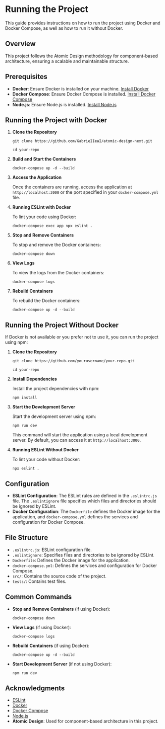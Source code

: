 # Running the Project

This guide provides instructions on how to run the project using Docker and Docker Compose, as well as how to run it without Docker.

## Overview

This project follows the Atomic Design methodology for component-based architecture, ensuring a scalable and maintainable structure.

## Prerequisites

- **Docker**: Ensure Docker is installed on your machine. [Install Docker](https://docs.docker.com/get-docker/)
- **Docker Compose**: Ensure Docker Compose is installed. [Install Docker Compose](https://docs.docker.com/compose/install/)
- **Node.js**: Ensure Node.js is installed. [Install Node.js](https://nodejs.org/)

## Running the Project with Docker

1. **Clone the Repository**

   `git clone https://github.com/GabrieIIeaI/atomic-design-next.git`

   `cd your-repo`

2. **Build and Start the Containers**

   `docker-compose up -d --build`

3. **Access the Application**

   Once the containers are running, access the application at `http://localhost:3000` or the port specified in your `docker-compose.yml` file.

4. **Running ESLint with Docker**

   To lint your code using Docker:

   `docker-compose exec app npx eslint .`

5. **Stop and Remove Containers**

   To stop and remove the Docker containers:

   `docker-compose down`

6. **View Logs**

   To view the logs from the Docker containers:

   `docker-compose logs`

7. **Rebuild Containers**

   To rebuild the Docker containers:

   `docker-compose up -d --build`

## Running the Project Without Docker

If Docker is not available or you prefer not to use it, you can run the project using npm:

1. **Clone the Repository**

   `git clone https://github.com/yourusername/your-repo.git`

   `cd your-repo`

2. **Install Dependencies**

   Install the project dependencies with npm:

   `npm install`

3. **Start the Development Server**

   Start the development server using npm:

   `npm run dev`

   This command will start the application using a local development server. By default, you can access it at `http://localhost:3000`.

4. **Running ESLint Without Docker**

   To lint your code without Docker:

   `npx eslint .`

## Configuration

- **ESLint Configuration**: The ESLint rules are defined in the `.eslintrc.js` file. The `.eslintignore` file specifies which files and directories should be ignored by ESLint.
- **Docker Configuration**: The `Dockerfile` defines the Docker image for the application, and `docker-compose.yml` defines the services and configuration for Docker Compose.

## File Structure

- `.eslintrc.js`: ESLint configuration file.
- `.eslintignore`: Specifies files and directories to be ignored by ESLint.
- `Dockerfile`: Defines the Docker image for the application.
- `docker-compose.yml`: Defines the services and configuration for Docker Compose.
- `src/`: Contains the source code of the project.
- `tests/`: Contains test files.

## Common Commands

- **Stop and Remove Containers** (if using Docker):

   `docker-compose down`

- **View Logs** (if using Docker):

   `docker-compose logs`

- **Rebuild Containers** (if using Docker):

   `docker-compose up -d --build`

- **Start Development Server** (if not using Docker):

   `npm run dev`

## Acknowledgments

- [ESLint](https://eslint.org/)
- [Docker](https://www.docker.com/)
- [Docker Compose](https://docs.docker.com/compose/)
- [Node.js](https://nodejs.org/)
- **Atomic Design**: Used for component-based architecture in this project.
